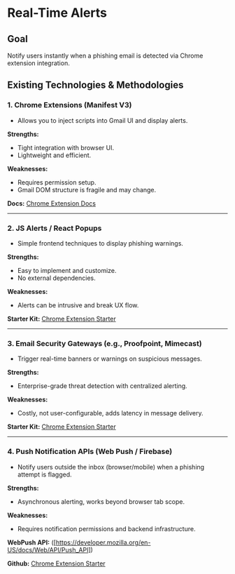 # Real-Time Alerts

## Goal
Notify users instantly when a phishing email is detected via Chrome extension integration.

## Existing Technologies & Methodologies

### 1. Chrome Extensions (Manifest V3)
- Allows you to inject scripts into Gmail UI and display alerts.

**Strengths:**
- Tight integration with browser UI.
- Lightweight and efficient.

**Weaknesses:**
- Requires permission setup.
- Gmail DOM structure is fragile and may change.

**Docs:** [Chrome Extension Docs](https://developer.chrome.com/docs/extensions/mv3/)

---

### 2. JS Alerts / React Popups
- Simple frontend techniques to display phishing warnings.

**Strengths:**
- Easy to implement and customize.
- No external dependencies.

**Weaknesses:**
- Alerts can be intrusive and break UX flow.

**Starter Kit:** [Chrome Extension Starter](https://github.com/abhijithvijayan/awesome-chrome-extensions)

---

### 3. Email Security Gateways (e.g., Proofpoint, Mimecast)
- Trigger real-time banners or warnings on suspicious messages.

**Strengths:**
- Enterprise-grade threat detection with centralized alerting.

**Weaknesses:**
- Costly, not user-configurable, adds latency in message delivery.

**Starter Kit:** [Chrome Extension Starter](https://github.com/abhijithvijayan/awesome-chrome-extensions)

---

### 4. Push Notification APIs (Web Push / Firebase)
- Notify users outside the inbox (browser/mobile) when a phishing attempt is flagged.

**Strengths:**
- Asynchronous alerting, works beyond browser tab scope.

**Weaknesses:**
- Requires notification permissions and backend infrastructure.

**WebPush API:** ([https://developer.mozilla.org/en-US/docs/Web/API/Push_API])

**Github:** [Chrome Extension Starter]([[https://github.com/abhijithvijayan/awesome-chrome-extensions](https://developer.mozilla.org/en-US/docs/Web/API/Push_API)](https://github.com/firebase/quickstart-js/tree/master/messaging))

